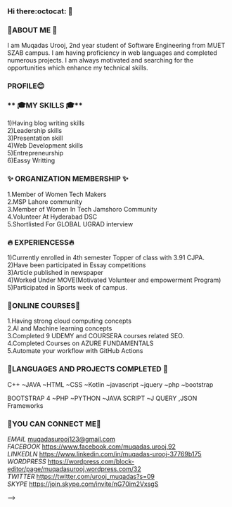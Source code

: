 ### Hi there:octocat: 👋

<!--
**muqadasurooj17/muqadasurooj17** is a ✨ _special_ ✨ repository because its `README.md` (this file) appears on your GitHub profile.

Here are some ideas to get you started:-->
### **:raising_hand:ABOUT ME :raising_hand:**
I am Muqadas Urooj, 2nd year student of Software Engineering from MUET SZAB campus. I am having proficiency in web languages and completed numerous projects. I am always motivated and searching for the opportunities which enhance my technical skills.

### **PROFILE:blush:**
### ** :mortar_board:MY SKILLS :mortar_board:**
1)Having blog writing skills</br>
2)Leadership skills</br>
3)Presentation skill</br>
4)Web Development skills</br>
5)Entrepreneurship</br>
6)Eassy Writting </br>

### **:sparkles: ORGANIZATION MEMBERSHIP :sparkles:**
1.Member of Women Tech Makers</br>
2.MSP Lahore community</br>
3.Member of Women In Tech Jamshoro Community</br>
4.Volunteer At Hyderabad DSC</br>
5.Shortlisted For GLOBAL UGRAD interview</br>
 
 ### **:fire: EXPERIENCESS:fire:**</br>
1)Currently enrolled in 4th semester Topper of class with 3.91 CJPA.</br>
2)Have been participated in Essay competitions</br>
3)Article published in newspaper</br>
4)Worked Under MOVE(Motivated Volunteer and empowerment Program)</br>
5)Participated in Sports week of campus.</br>

### **:open_file_folder:ONLINE COURSES**:open_file_folder:</br>
1.Having strong cloud computing concepts</br>
2.AI and Machine learning concepts</br>
3.Completed 9 UDEMY and COURSERA courses related SEO.</br>
4.Completed Courses on AZURE FUNDAMENTALS</br>
5.Automate your workflow with GitHub Actions</br>

### **:dart:LANGUAGES AND PROJECTS COMPLETED :dart:**</br>
C++ ~JAVA ~HTML ~CSS ~Kotlin ~javascript ~jquery ~php ~bootstrap </br>

BOOTSTRAP 4 ~PHP ~PYTHON ~JAVA SCRIPT ~J QUERY ,JSON Frameworks</br>

### **:open_hands:YOU CAN CONNECT ME:open_hands:**
*EMAIL* muqadasurooj123@gmail.com</br>
*FACEBOOK* https://www.facebook.com/muqadas.urooj.92</br>
*LINKEDLN* https://www.linkedin.com/in/muqadas-urooj-37769b175</br>
*WORDPRESS* https://wordpress.com/block-editor/page/muqadasurooj.wordpress.com/32</br>
*TWITTER* https://twitter.com/urooj_muqadas?s=09</br>
*SKYPE* https://join.skype.com/invite/nG70im2VxsgS</br>

-->
